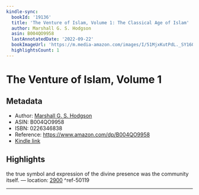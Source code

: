 ```yaml
---
kindle-sync:
  bookId: '19136'
  title: 'The Venture of Islam, Volume 1: The Classical Age of Islam'
  author: Marshall G. S. Hodgson
  asin: B004QO9958
  lastAnnotatedDate: '2022-09-22'
  bookImageUrl: 'https://m.media-amazon.com/images/I/51MjxKutPdL._SY160.jpg'
  highlightsCount: 1
---
```

# The Venture of Islam, Volume 1
## Metadata
* Author: [Marshall G. S. Hodgson](https://www.amazon.com/Marshall-G-S-Hodgson/e/B001HPMX9I/ref=dp_byline_cont_ebooks_1)
* ASIN: B004QO9958
* ISBN: 0226346838
* Reference: https://www.amazon.com/dp/B004QO9958
* [Kindle link](kindle://book?action=open&asin=B004QO9958)

## Highlights
the true symbol and expression of the divine presence was the community itself. — location: [2900](kindle://book?action=open&asin=B004QO9958&location=2900) ^ref-50119

---
